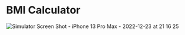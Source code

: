 # BMI Calculator

![Simulator Screen Shot - iPhone 13 Pro Max - 2022-12-23 at 21 16 25](https://user-images.githubusercontent.com/69448936/209402438-6ad84abd-1587-4304-af24-afed61feb1f3.png)
